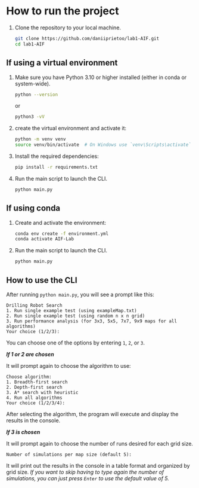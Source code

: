 # How to run the project

1. Clone the repository to your local machine.

    ```bash
    git clone https://github.com/daniiprietoo/lab1-AIF.git
    cd lab1-AIF
    ```

## If using a virtual environment

1. Make sure you have Python 3.10 or higher installed (either in conda or system-wide).

    ```bash
    python --version
    ```

    or

    ```bash
    python3 -vV
    ```

2. create the virtual environment and activate it:

    ```bash
    python -m venv venv
    source venv/bin/activate  # On Windows use `venv\Scripts\activate`
    ```

3. Install the required dependencies:

    ```bash
    pip install -r requirements.txt
    ```

4. Run the main script to launch the CLI.

    ```bash
    python main.py
    ```

## If using conda

1. Create and activate the environment:

    ```bash
    conda env create -f environment.yml
    conda activate AIF-Lab
    ```

2. Run the main script to launch the CLI.

    ```bash
    python main.py
    ```

## How to use the CLI

After running `python main.py`, you will see a prompt like this:

```text
Drilling Robot Search
1. Run single example test (using exampleMap.txt)
2. Run single example test (using random n x n grid)
3. Run performance analysis (for 3x3, 5x5, 7x7, 9x9 maps for all algorithms)
Your choice (1/2/3): 
```

You can choose one of the options by entering `1`, `2`, or `3`.

***If 1 or 2 are chosen***

It will prompt again to choose the algorithm to use:

```text
Choose algorithm:
1. Breadth-first search
2. Depth-first search
3. A* search with heuristic
4. Run all algorithms
Your choice (1/2/3/4): 
```

After selecting the algorithm, the program will execute and display the results in the console.

***If 3 is chosen***

It will prompt again to choose the number of runs desired for each grid size.

```text
Number of simulations per map size (default 5): 
```

It will print out the results in the console in a table format and organized by grid size. *If you want to skip having to type again the number of simulations, you can just press `Enter` to use the default value of 5.*

